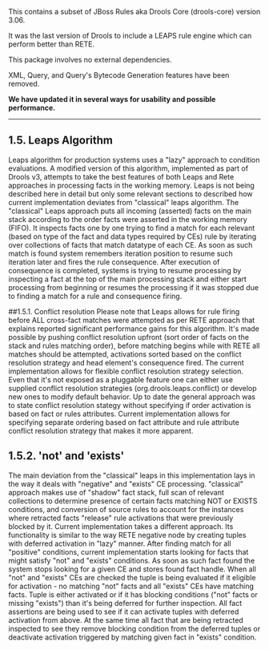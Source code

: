 This contains a subset of JBoss Rules aka Drools Core (drools-core) version 3.06.

It was the last version of Drools to include a LEAPS rule engine
which can perform better than RETE.

This package involves no external dependencies.

XML, Query, and Query's Bytecode Generation features have been removed.

__We have updated it in several ways for usability and possible performance.__

---------------

## 1.5. Leaps Algorithm
Leaps algorithm for production systems uses a "lazy" approach to condition evaluations. A modified version of this algorithm, implemented as part of Drools v3, attempts to take the best features of both Leaps and Rete approaches in processing facts in the working memory. Leaps is not being described here in detail but only some relevant sections to described how current implementation deviates from "classical" leaps algorithm.
The "classical" Leaps approach puts all incoming (asserted) facts on the main stack according to the order facts were asserted in the working memory (FIFO). It inspects facts one by one trying to find a match for each relevant (based on type of the fact and data types required by CEs) rule by iterating over collections of facts that match datatype of each CE. As soon as such match is found system remembers iteration position to resume such iteration later and fires the rule consequence. After execution of consequence is completed, systems is trying to resume processing by inspecting a fact at the top of the main processing stack and either start processing from beginning or resumes the processing if it was stopped due to finding a match for a rule and consequence firing.

##1.5.1. Conflict resolution
Please note that Leaps allows for rule firing before ALL cross-fact matches were attempted as per RETE approach that explains reported significant performance gains for this algorithm. It's made possible by pushing conflict resolution upfront (sort order of facts on the stack and rules matching order), before matching begins while with RETE all matches should be attempted, activations sorted based on the conflict resolution strategy and head element's consequence fired.
The current implementation allows for flexible conflict resolution strategy selection. Even that it's not exposed as a pluggable feature one can either use supplied conflict resolution strategies (org.drools.leaps.conflict) or develop new ones to modify default behavior. Up to date the general approach was to state conflict resolution stategy without specifying if order activation is based on fact or rules attributes. Current implementation allows for specifying separate ordering based on fact attribute and rule attribute conflict resolution strategy that makes it more apparent.

## 1.5.2. 'not' and 'exists'
The main deviation from the "classical" leaps in this implementation lays in the way it deals with "negative" and "exists" CE processing. "classical" approach makes use of "shadow" fact stack, full scan of relevant collections to determine presence of certain facts matching NOT or EXISTS conditions, and conversion of source rules to account for the instances where retracted facts "release" rule activations that were previously blocked by it. Current implementation takes a different approach. Its functionality is similar to the way RETE negative node by creating tuples with deferred activation in "lazy" manner.
After finding match for all "positive" conditions, current implementation starts looking for facts that might satisfy "not" and "exists" conditions. As soon as such fact found the system stops looking for a given CE and stores found fact handle. When all "not" and "exists" CEs are checked the tuple is being evaluated if it eligible for activation - no matching "not" facts and all "exists" CEs have matching facts. Tuple is either activated or if it has blocking conditions ("not" facts or missing "exists") than it's being deferred for further inspection.
All fact assertions are being used to see if it can activate tuples with deferred activation from above. At the same time all fact that are being retracted inspected to see they remove blocking condition from the deferred tuples or deactivate activation triggered by matching given fact in "exists" condition.